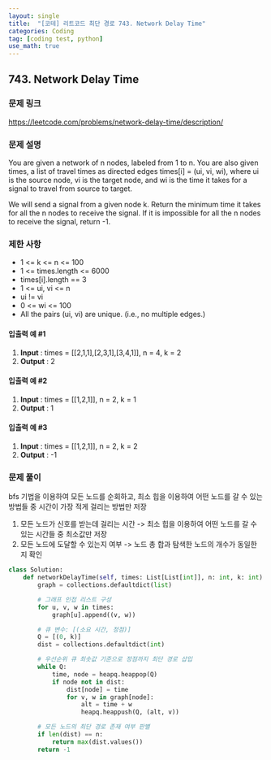 ```yaml
---
layout: single
title:  "[코테] 리트코드 최단 경로 743. Network Delay Time"
categories: Coding
tag: [coding test, python]
use_math: true
---
```


## 743. Network Delay Time
### 문제 링크
<https://leetcode.com/problems/network-delay-time/description/>

### 문제 설명
You are given a network of n nodes, labeled from 1 to n. You are also given times, a list of travel times as directed edges times[i] = (ui, vi, wi), where ui is the source node, vi is the target node, and wi is the time it takes for a signal to travel from source to target.

We will send a signal from a given node k. Return the minimum time it takes for all the n nodes to receive the signal. If it is impossible for all the n nodes to receive the signal, return -1.

### 제한 사항
- 1 <= k <= n <= 100
- 1 <= times.length <= 6000
- times[i].length == 3
- 1 <= ui, vi <= n
- ui != vi
- 0 <= wi <= 100
- All the pairs (ui, vi) are unique. (i.e., no multiple edges.)

#### 입출력 예 #1 
1. **Input** : times = [[2,1,1],[2,3,1],[3,4,1]], n = 4, k = 2
2. **Output** : 2

#### 입출력 예 #2
1. **Input** : times = [[1,2,1]], n = 2, k = 1
2. **Output** : 1

#### 입출력 예 #3 
1. **Input** : times = [[1,2,1]], n = 2, k = 2
2. **Output** : -1

### 문제 풀이
bfs 기법을 이용하여 모든 노드를 순회하고, 최소 힙을 이용하여 어떤 노드를 갈 수 있는 방법들 중 시간이 가장 적게 걸리는 방법만 저장

1. 모든 노드가 신호를 받는데 걸리는 시간 -> 최소 힙을 이용하여 어떤 노드를 갈 수 있는 시간들 중 최소값만 저장
2. 모든 노드에 도달할 수 있는지 여부 -> 노드 총 합과 탐색한 노드의 개수가 동일한 지 확인


```python
class Solution:
    def networkDelayTime(self, times: List[List[int]], n: int, k: int) -> int:
        graph = collections.defaultdict(list)

        # 그래프 인접 리스트 구성
        for u, v, w in times:
            graph[u].append((v, w))

        # 큐 변수: [(소요 시간, 정점)]
        Q = [(0, k)]
        dist = collections.defaultdict(int)

        # 우선순위 큐 최솟값 기준으로 정점까지 최단 경로 삽입
        while Q:
            time, node = heapq.heappop(Q)
            if node not in dist:
                dist[node] = time
                for v, w in graph[node]:
                    alt = time + w
                    heapq.heappush(Q, (alt, v))

        # 모든 노드의 최단 경로 존재 여부 판별
        if len(dist) == n:
            return max(dist.values())
        return -1
```
